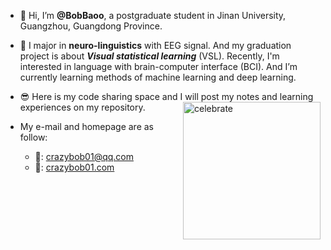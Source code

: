 - 👋 Hi, I’m **@BobBaoo**, a postgraduate student in Jinan University, Guangzhou, Guangdong Province.
  
- 👀 I major in **neuro-linguistics** with EEG signal. And my graduation project is about ***Visual statistical learning*** (VSL). Recently, I'm interested in language with brain-computer interface (BCI). And I’m currently learning methods of machine learning and deep learning.
  
- 😎 Here is my code sharing space and I will post my notes and learning experiences on my repository.
  <img src=https://crazybob01.com/wp-content/uploads/2024/06/cropped-%E5%8F%AF%E7%94%BB%E5%A4%A7%E5%AD%A6%E6%96%87%E5%AD%A6%E7%A4%BE.png alt=celebrate width=220 align=right>
- My e-mail and homepage are as follow:
  - 📮: crazybob01@qq.com
  - 📅: [crazybob01.com](https://crazybob01.com/)
